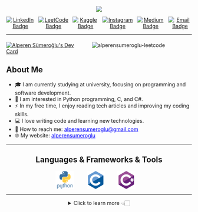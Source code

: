 <div id="header" align="center">
  <img src="https://media.giphy.com/media/SHjOSDkKZ18qOHA5B5/giphy.gif" width="30"/>

  <div id="badges" style="display: flex; justify-content: center; gap: 10px; margin-top: 10px;">
    <a href="https://www.linkedin.com/in/alperensumeroglu/">
      <img src="https://img.shields.io/badge/LinkedIn-blue?style=for-the-badge&logo=linkedin&logoColor=white" alt="LinkedIn Badge" width="100"/>
    </a>
    <a href="https://leetcode.com/alperensumeroglu/">
      <img src="https://img.shields.io/badge/LeetCode-FFA116?style=for-the-badge&logo=leetcode&logoColor=black" alt="LeetCode Badge" width="100"/>
    </a>
    <a href="https://www.kaggle.com/alperensmerolu">
      <img src="https://img.shields.io/badge/Kaggle-20BEFF?style=for-the-badge&logo=kaggle&logoColor=white" alt="Kaggle Badge" width="90"/>
    </a>
    <a href="https://www.instagram.com/alperen_sumeroglu/">
      <img src="https://img.shields.io/badge/Instagram-E4405F?style=for-the-badge&logo=instagram&logoColor=white" alt="Instagram Badge" width="100"/>
    </a>
    <a href="https://medium.com/@alperensumeroglu">
      <img src="https://img.shields.io/badge/Medium-black?style=for-the-badge&logo=medium&logoColor=white" alt="Medium Badge" width="85"/>
    </a>
    <a href="mailto:alperensumeroglu@gmail.com">
      <img src="https://img.shields.io/badge/Email-D14836?style=for-the-badge&logo=gmail&logoColor=white" alt="Email Badge" width="70"/>
    </a>
  </div>
</div>


---

<div style="display: flex; justify-content: center; align-items: flex-start; gap: 20px; margin-top: 20px;">
  <!-- Daily.dev card -->
  <a href="https://app.daily.dev/alperensumeroglu">
    <img src="https://api.daily.dev/devcards/v2/AdGr8J8AzXW7kvWDM87LO.png?type=wide&r=hez" width="350" alt="Alperen Sümeroğlu's Dev Card"/>
  </a>

  <!-- LeetCode Stats Card -->
  <img src="https://leetcard.jacoblin.cool/alperensumeroglu?theme=dark&font=Karma&ext=heatmap" alt="alperensumeroglu-leetcode" width="280" />
</div>

  <!-- About Me Section -->
  <div>
    <h2>About Me</h2>
    <ul>
      <li>🎓 I am currently studying at university, focusing on programming and software development.</li>
      <li>📌 I am interested in Python programming, C, and C#.</li>
      <li>⚡ In my free time, I enjoy reading tech articles and improving my coding skills.</li>
      <li>💻 I love writing code and learning new technologies.</li>
      <li>📧 How to reach me: <a href="mailto:alperennsumeroglu@gmail.com" style="color:blue;">alperensumeroglu@gmail.com</a></li>
      <li>🌐 My website: <a href="https://bento.me/alperensumeroglu" style="color:blue;">alperensumeroglu</a></li>
   </ul>

  </div>

</div>

---

<!-- Languages and Tools Section -->
<div>
  <h2 align="center">Languages & Frameworks & Tools</h2>
  <div align="center" style="display: flex; justify-content: center; gap: 15px; margin-top: 10px;">
    <img src="https://github.com/devicons/devicon/blob/master/icons/python/python-original-wordmark.svg" title="Python" alt="Python" width="50" height="50"/>&nbsp;
    <img src="https://github.com/devicons/devicon/blob/master/icons/c/c-original.svg" title="C" alt="C" width="50" height="50"/>&nbsp;
    <img src="https://github.com/devicons/devicon/blob/master/icons/csharp/csharp-original.svg" title="C#" alt="C#" width="50" height="50"/>&nbsp;
  </div>
</div>

---

<details align="center">
  <summary> Click to learn more 👈🏻</summary>
  
  ### 🔥 My Stats 🔥
  <p>&nbsp;<img align="center" src="https://github-readme-stats.vercel.app/api?username=alperensumeroglu&hide=stars&count_private=true&show_icons=true&theme=tokyonight&border_radius=20" alt="alperensumeroglu" /></p>

<p><img align="center" src="https://github-readme-stats.vercel.app/api/top-langs/?username=alperensumeroglu&layout=compact&show_icons=true&theme=tokyonight&border_radius=20" alt="alperensumeroglu" /></p>

  <p align="center"> <img src="https://komarev.com/ghpvc/?username=alperensumeroglu&label=Profile%20views&color=0e75b6&style=flat" alt="alperensumeroglu" /> </p>
  
  ![github-contribution-grid-snake](github-contribution-grid-snake-dark.svg)
  </p>
</details>
